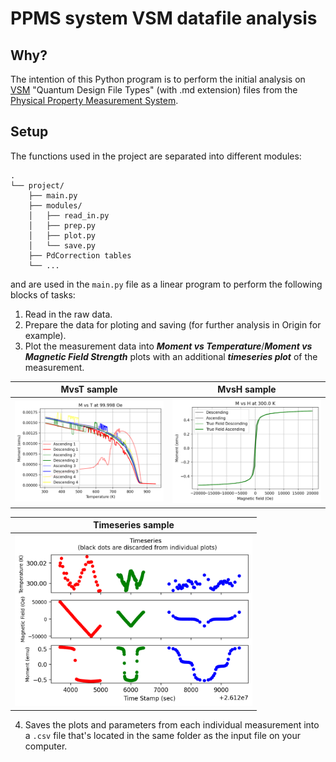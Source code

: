 # PPMS system VSM datafile analysis
## Why?
The intention of this Python program is to perform the initial analysis on [VSM](https://www.youtube.com/watch?v=SiuO3_hgyO4&t=298s) "Quantum Design File Types" (with .md extension) files from the [Physical Property Measurement System](https://qd-europe.com/se/en/product/physical-property-measurement-system-ppms/).

## Setup

The functions used in the project are separated into different modules:
```
.
└── project/
    ├── main.py
    ├── modules/
    │   ├── read_in.py
    │   ├── prep.py
    │   ├── plot.py
    │   └── save.py
    ├── PdCorrection tables
    └── ...
```
and are used in the `main.py` file as a linear program to perform the following blocks of tasks:
1. Read in the raw data.
2. Prepare the data for ploting and saving (for further analysis in Origin for example).
3. Plot the measurement data into _**Moment vs Temperature**_/_**Moment vs Magnetic Field Strength**_ plots with an additional **_timeseries plot_** of the measurement.

| MvsT sample | MvsH sample |
| ------------- |:-------------:|
| ![MvsT sample plot](https://github.com/KevinRapo/VSM-measurement-analysis/blob/Kevin/img/MvsT_sample.png?raw=true)|![MvsH sample plot](https://github.com/KevinRapo/VSM-measurement-analysis/blob/Kevin/img/MvsH_sample.png?raw=true)   

|Timeseries sample|
|:---:|
|<img src="https://github.com/KevinRapo/VSM-measurement-analysis/blob/main/img/timeseries.png?raw=true" width="380">|
4. Saves the plots and parameters from each individual measurement into a `.csv` file that's located in the same folder as the input file on your computer.
